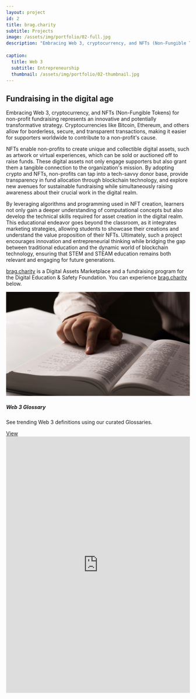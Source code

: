 ```yaml
---
layout: project
id: 2
title: brag.charity
subtitle: Projects
image: /assets/img/portfolio/02-full.jpg
description: "Embracing Web 3, cryptocurrency, and NFTs (Non-Fungible Tokens) for non-profit fundraising represents an innovative and potentially transformative strategy."

caption:
  title: Web 3
  subtitle: Entrepreneurship
  thumbnail: /assets/img/portfolio/02-thumbnail.jpg
---
```


## Fundraising in the digital age

<div class="row">
<div class="col-md-8 mb-3">
<p>
Embracing Web 3, cryptocurrency, and NFTs (Non-Fungible Tokens) for non-profit fundraising represents an innovative and potentially transformative strategy. Cryptocurrencies like Bitcoin, Ethereum, and others allow for borderless, secure, and transparent transactions, making it easier for supporters worldwide to contribute to a non-profit's cause.
</p>
<p>
NFTs enable non-profits to create unique and collectible digital assets, such as artwork or virtual experiences, which can be sold or auctioned off to raise funds. These digital assets not only engage supporters but also grant them a tangible connection to the organization's mission. By adopting crypto and NFTs, non-profits can tap into a tech-savvy donor base, provide transparency in fund allocation through blockchain technology, and explore new avenues for sustainable fundraising while simultaneously raising awareness about their crucial work in the digital realm.
</p>
<p>
By leveraging algorithms and programming used in NFT creation, learners not only gain a deeper understanding of computational concepts but also develop the technical skills required for asset creation in the digital realm. This educational endeavor goes beyond the classroom, as it integrates marketing strategies, allowing students to showcase their creations and understand the value proposition of their NFTs. Ultimately, such a project encourages innovation and entrepreneurial thinking while bridging the gap between traditional education and the dynamic world of blockchain technology, ensuring that STEM and STEAM education remains both relevant and engaging for future generations.
</p>
<p>
<a href="https://brag.charity/gallery.html">brag.charity</a> is a Digital Assets Marketplace and a fundraising program for the Digital Education & Safety Foundation. You can experience <a href="https://brag.charity/">brag.charity</a> below.

</p>
</div>


<div class="col-md-4 mb-3">
  <div class="card">
    <img class="img-fluid" src="/assets/img/glossaries/mast.jpg" alt="">
      <div class="card-body">
          <h5 class="card-title">Web 3 Glossary</h5>
          <p class="card-text">See trending Web 3 definitions using our curated Glossaries.</p>
          <a href="/glossaries" target="_blank" class="btn btn-primary stretched-link">View</a>
      </div>
  </div>
</div>
</div>



<iframe loading="lazy" src="https://brag.charity/" style="border: none;width:100%;height:700px;">
    Your browser doesn't support iframes
</iframe>
